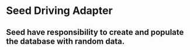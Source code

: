 # Seed Driving Adapter

## Seed have responsibility to create and populate the database with random data.